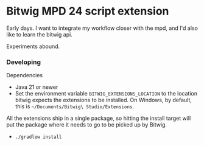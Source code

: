 Bitwig MPD 24 script extension
=============================

Early days. I want to integrate my workflow closer with the mpd, 
and I'd  also like to learn the bitwig api.

Experiments abound. 

### Developing
Dependencies
- Java 21 or newer
- Set the environment variable `BITWIG_EXTENSIONS_LOCATION` to the location bitwig expects the
extensions to be installed. On Windows, by default, this is `~/Documents/Bitwig\ Studio/Extensions`.

All the extensions ship in a single package, so hitting the install target will put the package where it needs to go
to be picked up by Bitwig.
- `./gradlew install`
